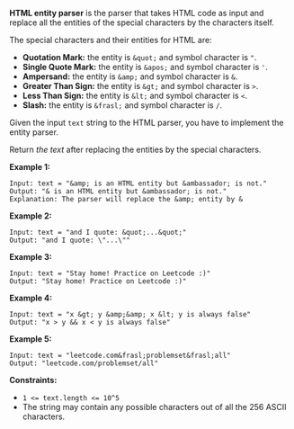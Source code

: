 **HTML entity parser** is the parser that takes HTML code as input and replace
all the entities of the special characters by the characters itself.

The special characters and their entities for HTML are:

  * **Quotation Mark:**  the entity is `&quot;` and symbol character is `"`.
  * **Single Quote  Mark:** the entity is `&apos;` and symbol character is `'`.
  * **Ampersand:**  the entity is `&amp;` and symbol character is `&`.
  * **Greater Than Sign:**  the entity is `&gt;` and symbol character is `>`.
  * **Less Than Sign:**  the entity is `&lt;` and symbol character is `<`.
  * **Slash:**  the entity is `&frasl;` and symbol character is `/`.

Given the input `text` string to the HTML parser, you have to implement the
entity parser.

Return _the text_ after replacing the entities by the special characters.



**Example 1:**

    
    
    Input: text = "&amp; is an HTML entity but &ambassador; is not."
    Output: "& is an HTML entity but &ambassador; is not."
    Explanation: The parser will replace the &amp; entity by &
    

**Example 2:**

    
    
    Input: text = "and I quote: &quot;...&quot;"
    Output: "and I quote: \"...\""
    

**Example 3:**

    
    
    Input: text = "Stay home! Practice on Leetcode :)"
    Output: "Stay home! Practice on Leetcode :)"
    

**Example 4:**

    
    
    Input: text = "x &gt; y &amp;&amp; x &lt; y is always false"
    Output: "x > y && x < y is always false"
    

**Example 5:**

    
    
    Input: text = "leetcode.com&frasl;problemset&frasl;all"
    Output: "leetcode.com/problemset/all"
    



**Constraints:**

  * `1 <= text.length <= 10^5`
  * The string may contain any possible characters out of all the 256 ASCII characters.

